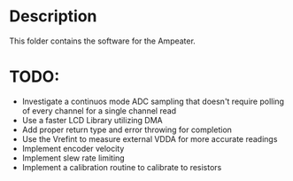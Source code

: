 # Description
This folder contains the software for the Ampeater. 

# TODO:
- Investigate a continuos mode ADC sampling that doesn't require polling of every channel for a single channel read
- Use a faster LCD Library utilizing DMA
- Add proper return type and error throwing for completion 
- Use the Vrefint to measure external VDDA for more accurate readings
- Implement encoder velocity 
- Implement slew rate limiting
- Implement a calibration routine to calibrate to resistors 